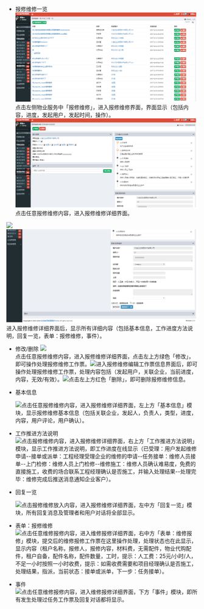 * 报修维修一览![](/assets/保修维修.png)点击左侧物业服务中「报修维修」，进入报修维修界面，界面显示（包括内容，进度，发起用户，发起时间，操作）。![](/assets/保修维修1.png)点击任意报修维修内容，进入报修维修详细界面。

![](https://www.gitbook.com/cdbe7c7f-fc8f-43df-9389-24d78c77c7b6)![](/assets/保修维修2.png)进入报修维修详细界面后，显示所有详细内容（包括基本信息，工作进度方法说明，回复一览，表单：报修维修，事件）。

* 修改/删除 ![](https://www.gitbook.com/70f4bb96-5bac-4cde-9791-f8f7ce234eee)  
  点击任意报修维修内容，进入报修维修详细界面，点击左上方绿色「修改」，即可操作处理报修维修工作票。![](https://www.gitbook.com/63576f3b-1d7c-47c1-a1b1-e6655cdce81b)进入报修维修编辑工作票信息界面后，即可操作处理报修维修工作票，处理内容包括（发起用户，关联企业，当前进度，内容，无效/有效）。![](https://www.gitbook.com/5abba34c-50e0-43d1-841f-30ca934dde09)点击左上方红色「删除」，即可删除报修维修信息。

* 基本信息

  ![](https://www.gitbook.com/25ecd4a3-4a90-42dc-9d9e-c5c454215a73)点击任意报修维修内容，进入报修维修详细界面，左上方「基本信息」模块，显示报修维修基本信息（包括关联企业，发起人，负责人，类型，进度，内容，用户评论，用户确认）。

* 工作推进方法说明  
  ![](https://www.gitbook.com/1d096592-2eec-4d80-8e50-baf0799893f6)点击报修维修内容，进入报修维修详细界面，右上方「工作推进方法说明」模块，显示工作推进方法说明，即工作进度在线显示（已受理：用户发起维修申请--接单或派单：工程经理受理企业的维修的申请--任务接单：维修人员接单--上门检修：维修人员上门检修--维修施工：维修人员确认难易度，免费的直接施工，收费的场合联系工程经理确认是否施工，并输入处理结果--处理完毕：维修完成后推送消息通知企业客户）。

* 回复一览

  ![](https://www.gitbook.com/4f840bc8-613a-41bf-81b1-298e7bb7eddd)点击报修维修放入内容，进入报修维修详细界面，左中方「回复一览」模块，所有回复消息及管理者和用户对话将全部显示。

* 表单：报修维修  
  ![](https://www.gitbook.com/ce6ecc48-c9d2-4733-8f55-08c557e1cc3b)点击任意维修报修内容，进入维修报修详细界面，右中方「表单：维修报修」模块，提交后的维修报修工作票在这里操作处理，处理状态也在此显示，显示内容（租户名称，报修人，报修内容，材料费，无需配件，物业代购配件，租户自备，配件名称，配件数量，工时，提示：人工费：25元/小时/人，不足一小时按照一小时收费，提示：如需收费需要和项目经理确认是否施工，处理结果，指派，当前状态：接单或派单，下一步：任务接单）。

* 事件  
  ![](https://www.gitbook.com/257a3def-390b-4a29-be74-0c29e0747f23)点击任意维修报修内容，进入维修报修详细界面，下方「事件」模块，即所有发生处理过任务工作票及回复对话都将显示。



